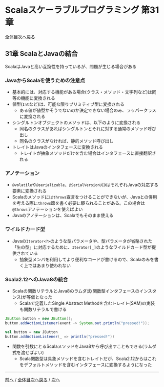 # Scalaスケーラブルプログラミング 第31章
[全体目次へ戻る](index.md)

## 31章 ScalaとJavaの結合
ScalaはJavaと高い互換性を持っているが、問題が生じる場合がある

### JavaからScalaを使うための注意点
- 基本的には、対応する機能がある場合(クラス・メソッド・文字列など)は同等の機能に変換される
- 値型(`Int`など)は、可能な限りプリミティブ型に変換される
  + ある値が値型かそうでないのか決定できない場合のみ、ラッパークラスに変換される
- シングルトンオブジェクトのメソッドは、以下のように変換される
  + 同名のクラスがあればシングルトンとそれに対する通常のメソッド呼び出し
  + 同名のクラスがなければ、静的メソッド呼び出し
- トレイトはJavaのインタフェースに変換される
  + トレイトが抽象メソッドだけを含む場合はインタフェースに直接翻訳される

### アノテーション
- `@volatile`や`@serializable`、`@SerialVersionUID`はそれぞれJavaの対応する要素に変換される
- Scalaのメソッドには`throws`宣言をつけることができないが、Javaとの併用を考える際に`throws`節を書く必要に駆られることがある。この場合は`@throws`アノテーションを使えばよい
- Javaのアノテーションは、Scalaでもそのまま使える

### ワイルドカード型
- Javaの`Iterator<?>`のような型パラメータや、型パラメータが省略された「生の型」に対応するために、`Iterator[_]`のようなワイルドカード型が提供されている
  + 抽象型メンバを利用してより便利なコードが書けるので、Scalaのみを書く上ではあまり使われない

### Scala2.12へのJava8の統合
- Scalaの関数リテラルとJava8のラムダ式(関数型インタフェースのインスタンス)が等価となった
  + Scalaで定義したSingle Abstract Methodを含むトレイト(SAM)の実装も関数リテラルで書ける

```java
JButton button = new JButton();
button.addActionListener(event -> System.out.println("pressed!"));
```

```scala
val button = new JButton
button.addActionListener(_ => println("pressed!"))
```

- 関数を引数にとるScalaメソッドをJava8から呼び出すこともできる(ラムダ式を渡せばよい)
  + Scala関数型は具象メソッドを含むトレイトだが、Scala2.12からはこれをデフォルトメソッドを含むインタフェースに変換するようになった

***

[前へ](c30.md) /
[全体目次へ戻る](index.md) /
[次へ](c32.md)
